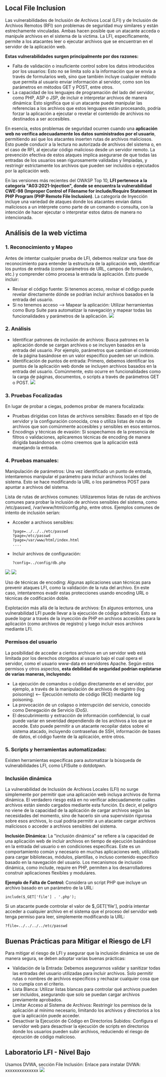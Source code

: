 ## Local File Inclusion
Las vulnerabilidades de Inclusión de Archivos Local (LFI) y de Inclusión de Archivos Remotos (RFI) son problemas de seguridad muy similares y están estrechamente vinculadas. Ambas hacen posible que un atacante acceda o manipule archivos en el sistema de la víctima. La LFI, específicamente, permite a los atacantes leer o ejecutar archivos que se encuentran en el servidor de la aplicación web.

**Estas vulnerabilidades surgen principalmente por dos razones:**
- Falta de validación o insuficiente control sobre los datos introducidos por los usuarios: Esto no se limita solo a la información que se envía a través de formularios web, sino que también incluye cualquier método que permita al usuario enviar información al servidor, como son los parámetros en métodos GET y POST, entre otros.
- La capacidad de los lenguajes de programación del lado del servidor, como PHP, ASP o JSP, de incluir e interpretar archivos de manera dinámica: Esto significa que si un atacante puede manipular las referencias a los archivos que estos lenguajes están procesando, podría forzar la aplicación a ejecutar o revelar el contenido de archivos no destinados a ser accesibles.

En esencia, estos problemas de seguridad ocurren cuando una **aplicación web no verifica adecuadamente los datos suministrados por el usuario**, permitiendo así que los atacantes inserten rutas de archivos maliciosos. Esto puede conducir a la lectura no autorizada de archivos del sistema o, en el caso de RFI, al ejecutar código malicioso desde un servidor remoto. La prevención efectiva de estos ataques implica asegurarse de que todas las entradas de los usuarios sean rigurosamente validadas y limpiadas, y restringir estrictamente los archivos que pueden ser incluidos o ejecutados por la aplicación web.

En las versiones más recientes del OWASP Top 10, **LFI pertenece a la categoría "A03:2021-Injection", donde se encuentra la vulnerabilidad CWE-98 (Improper Control of Filename for include/Require Statement in PHP Program (PHP Remote File Inclusion)**. La categoría de Inyección incluye una variedad de ataques donde los atacantes envían datos maliciosos a un intérprete como parte de un comando o consulta, con la intención de hacer ejecutar o interpretar estos datos de manera no intencionada. 

## Análisis de la web víctima
### 1. Reconocimiento y Mapeo
Antes de intentar cualquier prueba de LFI, debemos realizar una fase de reconocimiento para entender la estructura de la aplicación web, identificar los puntos de entrada (como parámetros de URL, campos de formulario, etc.) y comprender cómo procesa la entrada la aplicación. Esto puede incluir:
- Revisar el código fuente: Si tenemos acceso, revisar el código puede revelar directamente dónde se podrían incluir archivos basados en la entrada del usuario.
- Si no tenemos acceso --> Mapear la aplicación: Utilizar herramientas como Burp Suite para automatizar la navegación y mapear todas las funcionalidades y parámetros de la aplicación.
![](capturas/local-file-inclusion-lab1.png)


### 2. Análisis
- Identificar patrones de inclusión de archivos: Busca patrones en la aplicación donde se cargan archivos o se incluyen basados en la entrada del usuario. Por ejemplo, parámetros que cambian el contenido de la página basándose en un valor específico pueden ser un indicio.
- Identificación de puntos de entrada: Primero, debemos identificar los puntos de la aplicación web donde se incluyen archivos basados en la entrada del usuario. Comúnmente, esto ocurre en funcionalidades como la carga de páginas, documentos, o scripts a través de parámetros GET o POST.
![](capturas/local-file-inclusion-lab1-2.png)

### 3. Pruebas Focalizadas
En lugar de probar a ciegas, podemos probar de manera focalizada:
- Pruebas dirigidas con listas de archivos sensibles: Basado en el tipo de servidor y la configuración conocida, crea o utiliza listas de rutas de archivos que son comúnmente accesibles y sensibles en esos entornos.
- Encodings y técnicas de evasión: Si sospechamos de la presencia de filtros o validaciones, aplicaremos técnicas de encoding de manera dirigida basándonos en cómo creemos que la aplicación está manejando la entrada.

### 4. Pruebas manuales:
Manipulación de parámetros: Una vez identificado un punto de entrada, intentaremos manipular el parámetro para incluir archivos locales del sistema. Esto se hace modificando la URL o los parámetros POST para apuntar a archivos del sistema.

Lista de rutas de archivos comunes: Utilizaremos listas de rutas de archivos comunes para probar la inclusión de archivos sensibles del sistema, como /etc/passwd, /var/www/html/config.php, entre otros. Ejemplos comunes de intento de inclusión serían:
- Acceder a archivos sensibles:
  ```
  ?page=../../../etc/passwd
  ?page=/etc/passwd
  ?page=/var/www/html/index.html
  ....
  ```
- Incluir archivos de configuración:
  ```
  ?config=../config/db.php
  ```
![](capturas/local-file-inclusion-lab1-3.png)
![](capturas/local-file-inclusion-lab1-4.png)

Uso de técnicas de encoding: Algunas aplicaciones usan técnicas para prevenir ataques LFI, como la validación de la ruta del archivo. En este caso, intentaremos evadir estas protecciones usando encoding URL o técnicas de codificación doble.

Explotación más allá de la lectura de archivos: En algunos entornos, una vulnerabilidad LFI puede llevar a la ejecución de código arbitrario. Esto se puede lograr a través de la inyección de PHP en archivos accesibles para la aplicación (como archivos de registro) y luego incluir esos archivos mediante LFI.

### Permisos del usuario
La posibilidad de acceder a ciertos archivos en un servidor web está limitada por los derechos otorgados al usuario bajo el cual opera el servidor, como el usuario www-data en servidores Apache. Según estos permisos y otros aspectos, **esta debilidad de seguridad podrían explotarse de varias maneras, incluyendo:**
- La ejecución de comandos o código directamente en el servidor, por ejemplo, a través de la manipulación de archivos de registro (log poisoning) <-- Ejecución remoto de código (RCE) mediante log poisoning.
- La provocación de un colapso o interrupción del servicio, conocido como Denegación de Servicio (DoS).
- El descubrimiento y extracción de información confidencial, lo cual puede variar en severidad dependiendo de los archivos a los que se accede. Esto puede permitir a un atacante recopilar datos sobre el sistema atacado, incluyendo contraseñas de SSH, información de bases de datos, el código fuente de la aplicación, entre otros.

### 5. Scripts y herramientas automatizadas:
Existen herramientas específicas para automatizar la búsqueda de vulnerabilidades LFI, como LFISuite o dotdotpwn.


### Inclusión dinámica
La vulnerabilidad de Inclusión de Archivos Locales (LFI) no surge simplemente por permitir que una aplicación web incluya archivos de forma dinámica. El verdadero riesgo está en no verificar adecuadamente cuáles archivos están siendo cargados mediante esta función. Es decir, el peligro no viene de la capacidad de la aplicación de cargar archivos según las necesidades del momento, sino de hacerlo sin una supervisión rigurosa sobre esos archivos, lo cual podría permitir a un atacante cargar archivos maliciosos o acceder a archivos sensibles del sistema.

**Inclusión Dinámica:** La "inclusión dinámica" se refiere a la capacidad de una aplicación web de incluir archivos en tiempo de ejecución basándose en la entrada del usuario o en condiciones específicas. Este es un comportamiento común y necesario en muchas aplicaciones web, utilizado para cargar bibliotecas, módulos, plantillas, o incluso contenido específico basado en la navegación del usuario. Los mecanismos de inclusión dinámica, como include, require en PHP, permiten a los desarrolladores construir aplicaciones flexibles y modulares.

**Ejemplo de Falta de Control:**
Considera un script PHP que incluye un archivo basado en un parámetro de la URL:
```
include($_GET['file'] . '.php');
```
Si un atacante puede controlar el valor de $_GET['file'], podría intentar acceder a cualquier archivo en el sistema que el proceso del servidor web tenga permiso para leer, simplemente modificando la URL: 
```
?file=../../../../etc/passwd
```

## Buenas Prácticas para Mitigar el Riesgo de LFI
Para mitigar el riesgo de LFI y asegurar que la inclusión dinámica se use de manera segura, se deben adoptar varias buenas prácticas:
- Validación de la Entrada: Debemos asegurarnos validar y sanitizar todas las entradas del usuario utilizadas para incluir archivos. Solo permitir rutas o nombres de archivos específicos y rechazar cualquier cosa que no cumpla con el criterio.
- Lista Blanca: Utilizar listas blancas para controlar qué archivos pueden ser incluidos, asegurando que solo se puedan cargar archivos previamente aprobados.
- Limitar Acceso al Sistema de Archivos: Restringir los permisos de la aplicación al mínimo necesario, limitando los archivos y directorios a los que la aplicación puede acceder.
- Desactivar la Ejecución de Código en Directorios Subidos: Configura el servidor web para desactivar la ejecución de scripts en directorios donde los usuarios pueden subir archivos, reduciendo el riesgo de ejecución de código malicioso.


## Laboratorio LFI - Nivel Bajo
Usamos DVWA, sección File Inclusión:
Enlace para instalar DVWA: xxxxxxxxxxxxxx
![](capturas/local-file-inclusion-lab1-5.png)


